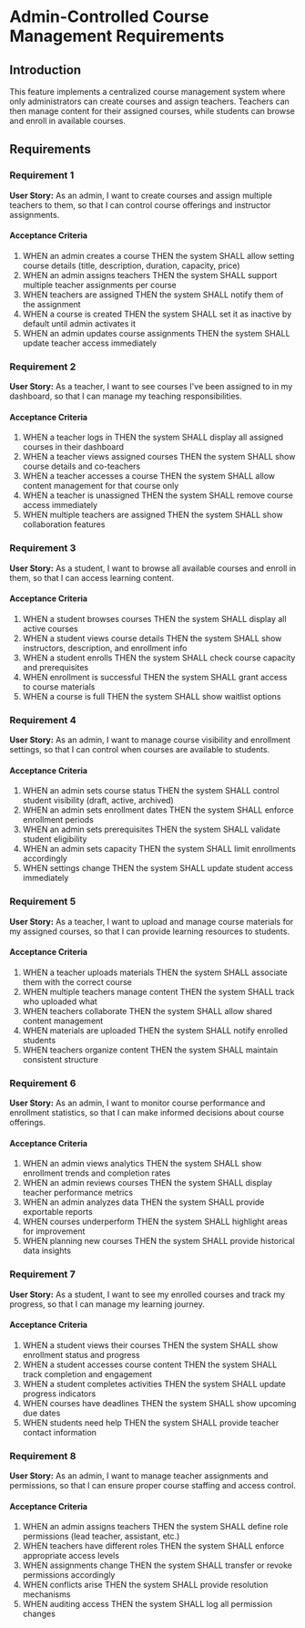 # Admin-Controlled Course Management Requirements

## Introduction

This feature implements a centralized course management system where only administrators can create courses and assign teachers. Teachers can then manage content for their assigned courses, while students can browse and enroll in available courses.

## Requirements

### Requirement 1

**User Story:** As an admin, I want to create courses and assign multiple teachers to them, so that I can control course offerings and instructor assignments.

#### Acceptance Criteria

1. WHEN an admin creates a course THEN the system SHALL allow setting course details (title, description, duration, capacity, price)
2. WHEN an admin assigns teachers THEN the system SHALL support multiple teacher assignments per course
3. WHEN teachers are assigned THEN the system SHALL notify them of the assignment
4. WHEN a course is created THEN the system SHALL set it as inactive by default until admin activates it
5. WHEN an admin updates course assignments THEN the system SHALL update teacher access immediately

### Requirement 2

**User Story:** As a teacher, I want to see courses I've been assigned to in my dashboard, so that I can manage my teaching responsibilities.

#### Acceptance Criteria

1. WHEN a teacher logs in THEN the system SHALL display all assigned courses in their dashboard
2. WHEN a teacher views assigned courses THEN the system SHALL show course details and co-teachers
3. WHEN a teacher accesses a course THEN the system SHALL allow content management for that course only
4. WHEN a teacher is unassigned THEN the system SHALL remove course access immediately
5. WHEN multiple teachers are assigned THEN the system SHALL show collaboration features

### Requirement 3

**User Story:** As a student, I want to browse all available courses and enroll in them, so that I can access learning content.

#### Acceptance Criteria

1. WHEN a student browses courses THEN the system SHALL display all active courses
2. WHEN a student views course details THEN the system SHALL show instructors, description, and enrollment info
3. WHEN a student enrolls THEN the system SHALL check course capacity and prerequisites
4. WHEN enrollment is successful THEN the system SHALL grant access to course materials
5. WHEN a course is full THEN the system SHALL show waitlist options

### Requirement 4

**User Story:** As an admin, I want to manage course visibility and enrollment settings, so that I can control when courses are available to students.

#### Acceptance Criteria

1. WHEN an admin sets course status THEN the system SHALL control student visibility (draft, active, archived)
2. WHEN an admin sets enrollment dates THEN the system SHALL enforce enrollment periods
3. WHEN an admin sets prerequisites THEN the system SHALL validate student eligibility
4. WHEN an admin sets capacity THEN the system SHALL limit enrollments accordingly
5. WHEN settings change THEN the system SHALL update student access immediately

### Requirement 5

**User Story:** As a teacher, I want to upload and manage course materials for my assigned courses, so that I can provide learning resources to students.

#### Acceptance Criteria

1. WHEN a teacher uploads materials THEN the system SHALL associate them with the correct course
2. WHEN multiple teachers manage content THEN the system SHALL track who uploaded what
3. WHEN teachers collaborate THEN the system SHALL allow shared content management
4. WHEN materials are uploaded THEN the system SHALL notify enrolled students
5. WHEN teachers organize content THEN the system SHALL maintain consistent structure

### Requirement 6

**User Story:** As an admin, I want to monitor course performance and enrollment statistics, so that I can make informed decisions about course offerings.

#### Acceptance Criteria

1. WHEN an admin views analytics THEN the system SHALL show enrollment trends and completion rates
2. WHEN an admin reviews courses THEN the system SHALL display teacher performance metrics
3. WHEN an admin analyzes data THEN the system SHALL provide exportable reports
4. WHEN courses underperform THEN the system SHALL highlight areas for improvement
5. WHEN planning new courses THEN the system SHALL provide historical data insights

### Requirement 7

**User Story:** As a student, I want to see my enrolled courses and track my progress, so that I can manage my learning journey.

#### Acceptance Criteria

1. WHEN a student views their courses THEN the system SHALL show enrollment status and progress
2. WHEN a student accesses course content THEN the system SHALL track completion and engagement
3. WHEN a student completes activities THEN the system SHALL update progress indicators
4. WHEN courses have deadlines THEN the system SHALL show upcoming due dates
5. WHEN students need help THEN the system SHALL provide teacher contact information

### Requirement 8

**User Story:** As an admin, I want to manage teacher assignments and permissions, so that I can ensure proper course staffing and access control.

#### Acceptance Criteria

1. WHEN an admin assigns teachers THEN the system SHALL define role permissions (lead teacher, assistant, etc.)
2. WHEN teachers have different roles THEN the system SHALL enforce appropriate access levels
3. WHEN assignments change THEN the system SHALL transfer or revoke permissions accordingly
4. WHEN conflicts arise THEN the system SHALL provide resolution mechanisms
5. WHEN auditing access THEN the system SHALL log all permission changes